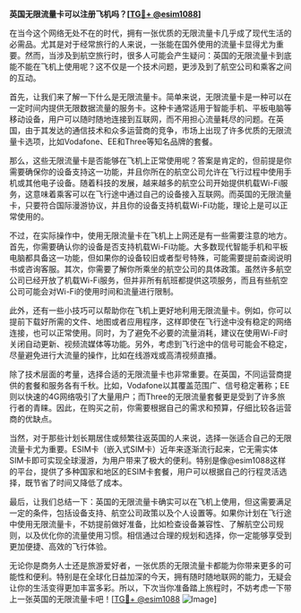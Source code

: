 **英国无限流量卡可以注册飞机吗？[[TG💪+ @esim1088](https://t.me/s/esim1088)]**

在当今这个网络无处不在的时代，拥有一张优质的无限流量卡几乎成了现代生活的必需品。尤其是对于经常旅行的人来说，一张能在国外使用的流量卡显得尤为重要。然而，当涉及到航空旅行时，很多人可能会产生疑问：英国的无限流量卡到底能不能在飞机上使用呢？这不仅是一个技术问题，更涉及到了航空公司和乘客之间的互动。

首先，让我们来了解一下什么是无限流量卡。简单来说，无限流量卡是一种可以在一定时间内提供无限数据流量的服务卡。这种卡通常适用于智能手机、平板电脑等移动设备，用户可以随时随地连接到互联网，而不用担心流量耗尽的问题。在英国，由于其发达的通信技术和众多运营商的竞争，市场上出现了许多优质的无限流量卡选项，比如Vodafone、EE和Three等知名品牌的套餐。

那么，这些无限流量卡是否能够在飞机上正常使用呢？答案是肯定的，但前提是你需要确保你的设备支持这一功能，并且你所在的航空公司允许在飞行过程中使用手机或其他电子设备。随着科技的发展，越来越多的航空公司开始提供机载Wi-Fi服务，这意味着乘客可以在飞行途中通过自己的设备接入互联网。而英国的无限流量卡，只要符合国际漫游协议，并且你的设备支持机载Wi-Fi功能，理论上是可以正常使用的。

不过，在实际操作中，使用无限流量卡在飞机上上网还是有一些需要注意的地方。首先，你需要确认你的设备是否支持机载Wi-Fi功能。大多数现代智能手机和平板电脑都具备这一功能，但如果你的设备较旧或者型号特殊，可能需要提前查阅说明书或咨询客服。其次，你需要了解你所乘坐的航空公司的具体政策。虽然许多航空公司已经开放了机载Wi-Fi服务，但并非所有航班都提供这项服务，而且有些航空公司可能会对Wi-Fi的使用时间和流量进行限制。

此外，还有一些小技巧可以帮助你在飞机上更好地利用无限流量卡。例如，你可以提前下载好所需的文件、地图或者应用程序，这样即使在飞行途中没有稳定的网络连接，也可以正常使用。同时，为了避免不必要的流量消耗，建议在使用Wi-Fi时关闭自动更新、视频流媒体等功能。另外，考虑到飞行途中的信号可能会不稳定，尽量避免进行大流量的操作，比如在线游戏或高清视频直播。

除了技术层面的考量，选择合适的无限流量卡也非常重要。在英国，不同运营商提供的套餐和服务各有千秋。比如，Vodafone以其覆盖范围广、信号稳定著称；EE则以快速的4G网络吸引了大量用户；而Three的无限流量套餐更是受到了许多旅行者的青睐。因此，在购买之前，你需要根据自己的需求和预算，仔细比较各运营商的优缺点。

当然，对于那些计划长期居住或频繁往返英国的人来说，选择一张适合自己的无限流量卡尤为重要。ESIM卡（嵌入式SIM卡）近年来逐渐流行起来，它无需实体SIM卡即可实现全球漫游，为用户带来了极大的便利。特别是像@esim1088这样的平台，提供了多种国家和地区的ESIM卡套餐，用户可以根据自己的行程灵活选择，既节省了时间又降低了成本。

最后，让我们总结一下：英国的无限流量卡确实可以在飞机上使用，但这需要满足一定的条件，包括设备支持、航空公司政策以及个人设置等。如果你计划在飞行途中使用无限流量卡，不妨提前做好准备，比如检查设备兼容性、了解航空公司规则，以及优化你的流量使用习惯。相信通过合理的规划和选择，你一定能够享受到更加便捷、高效的飞行体验。

无论你是商务人士还是旅游爱好者，一张优质的无限流量卡都能为你带来更多的可能性和便利。特别是在全球化日益加深的今天，拥有随时随地联网的能力，无疑会让你的生活变得更加丰富多彩。所以，下次当你准备踏上旅程时，不妨考虑一下带上一张英国的无限流量卡吧！[[TG💪+ @esim1088](https://t.me/s/esim1088) ![Image](https://i.postimg.cc/4NQfJmqS/Snipaste-2025-05-13-00-14-12.png)]